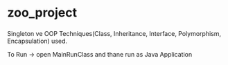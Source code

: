 # zoo_project
### 
Singleton ve OOP Techniques(Class, Inheritance, Interface, Polymorphism, Encapsulation) used.

To Run -> open MainRunClass and thane run as Java Application
